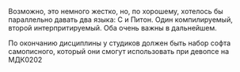 Возможно, это немного жестко, но, по хорошему, хотелось бы параллельно давать два языка: С и Питон. Один компилируемый, второй интерпритируемый. Оба очень важны в дальнейшем. 

По окончанию дисциплины у студиков должен быть набор софта самописного, который они смогут использовать при девопсе на МДК0202